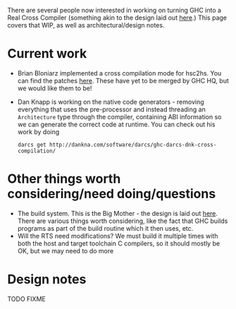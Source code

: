 
There are several people now interested in working on turning GHC into a Real Cross Compiler (something akin to the design laid out [here](cross-compilation).) This page covers that WIP, as well as architectural/design notes.


# Current work


- Brian Bloniarz implemented a cross compilation mode for hsc2hs. You can find the patches [
  here](http://www.haskell.org/pipermail/cvs-ghc/2010-December/058508.html). These have yet to be merged by GHC HQ, but we would like them to be!
- Dan Knapp is working on the native code generators - removing everything that uses the pre-processor and instead threading an `Architecture` type through the compiler, containing ABI information so we can generate the correct code at runtime. You can check out his work by doing

  ```wiki
  darcs get http://dankna.com/software/darcs/ghc-darcs-dnk-cross-compilation/
  ```

# Other things worth considering/need doing/questions


- The build system. This is the Big Mother - the design is laid out [here](building/architecture). There are various things worth considering, like the fact that GHC builds programs as part of the build routine which it then uses, etc.
- Will the RTS need modifications? We must build it multiple times with both the host and target toolchain C compilers, so it should mostly be OK, but we may need to do more

# Design notes



TODO FIXME


